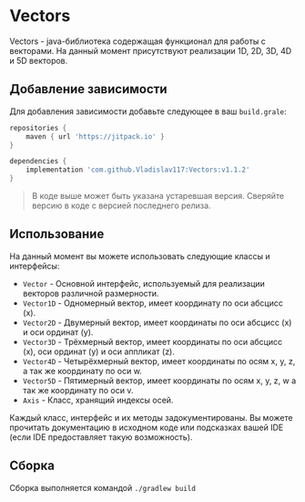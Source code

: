 # Vectors

Vectors - java-библиотека содержащая функционал для работы с векторами.
На данный момент присутствуют реализации 1D, 2D, 3D, 4D и 5D векторов.

## Добавление зависимости

Для добавления зависимости добавьте следующее в ваш `build.grale`:

```groovy
repositories {
    maven { url 'https://jitpack.io' }
}

dependencies {
    implementation 'com.github.Vladislav117:Vectors:v1.1.2'
}
```

> В коде выше может быть указана устаревшая версия. Сверяйте версию в коде с версией последнего релиза.

## Использование

На данный момент вы можете использовать следующие классы и интерфейсы:

- `Vector` - Основной интерфейс, используемый для реализации векторов различной размерности.
- `Vector1D` - Одномерный вектор, имеет координату по оси абсцисс (x).
- `Vector2D` - Двумерный вектор, имеет координаты по оси абсцисс (x) и оси ординат (y).
- `Vector3D` - Трёхмерный вектор, имеет координаты по оси абсцисс (x), оси ординат (y) и оси аппликат (z).
- `Vector4D` - Четырёхмерный вектор, имеет координаты по осям x, y, z, а так же координату по оси w.
- `Vector5D` - Пятимерный вектор, имеет координаты по осям x, y, z, w а так же координату по оси v.
- `Axis` - Класс, хранящий индексы осей.

Каждый класс, интерфейс и их методы задокументированы. Вы можете прочитать документацию в исходном коде или подсказках
вашей IDE (если IDE предоставляет такую возможность).

## Сборка

Сборка выполняется командой `./gradlew build`
